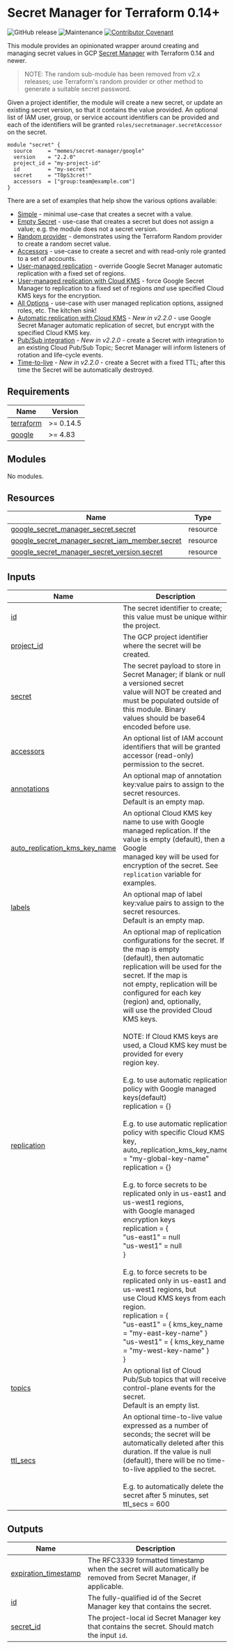 # Secret Manager for Terraform 0.14+

![GitHub release](https://img.shields.io/github/v/release/memes/terraform-google-secret-manager?sort=semver)
![Maintenance](https://img.shields.io/maintenance/yes/2023)
[![Contributor Covenant](https://img.shields.io/badge/Contributor%20Covenant-2.1-4baaaa.svg)](CODE_OF_CONDUCT.md)

This module provides an opinionated wrapper around creating and managing secret values
in GCP [Secret Manager](https://cloud.google.com/secret-manager) with Terraform
0.14 and newer.

> NOTE: The random sub-module has been removed from v2.x releases; use Terraform's
> random provider or other method to generate a suitable secret password.

Given a project identifier, the module will create a new secret, or update an
existing secret version, so that it contains the value provided. An optional list
of IAM user, group, or service account identifiers can be provided and each of
the identifiers will be granted `roles/secretmanager.secretAccessor` on the secret.

<!-- spell-checker: disable -->
```hcl
module "secret" {
  source     = "memes/secret-manager/google"
  version    = "2.2.0"
  project_id = "my-project-id"
  id         = "my-secret"
  secret     = "T0pS3cret!"
  accessors  = ["group:team@example.com"]
}
```
<!-- spell-checker: enable -->

There are a set of examples that help show the various options available:

* [Simple](examples/simple/) - minimal use-case that creates a secret with a value.
* [Empty Secret](examples/empty-secret-value/) - use-case that creates a secret but does not assign a value; e.g. the
   module does not a secret version.
* [Random provider](examples/with-random-provider/) - demonstrates using the Terraform Random provider to create a
  random secret value.
* [Accessors](examples/accessors/) - use-case to create a secret and with read-only role granted to a set of accounts.
* [User-managed replication](examples/user-managed-replication/) - override Google Secret Manager automatic replication
  with a fixed set of regions.
* [User-managed replication with Cloud KMS](examples/user-managed-replication-with-keys/) - force Google Secret Manager
  to replication to a fixed set of regions *and* use specified Cloud KMS keys for the encryption.
* [All Options](examples/all-options/) - use-case with user managed replication options, assigned roles, etc. The kitchen
  sink!
* [Automatic replication with Cloud KMS](examples/auto-replication-with-key/) - *New in v2.2.0* - use Google Secret Manager
  automatic replication of secret, but encrypt with the specified Cloud KMS key.
* [Pub/Sub integration](examples/pubsub/) - *New in v2.2.0* - create a Secret with integration to an existing Cloud Pub/Sub
  Topic; Secret Manager will inform listeners of rotation and life-cycle events.
* [Time-to-live](examples/ttl/) - *New in v2.2.0* - create a Secret with a fixed TTL; after this time the Secret will be
  automatically destroyed.

<!-- markdownlint-disable MD033 MD034-->
<!-- BEGINNING OF PRE-COMMIT-TERRAFORM DOCS HOOK -->
## Requirements

| Name | Version |
|------|---------|
| <a name="requirement_terraform"></a> [terraform](#requirement\_terraform) | >= 0.14.5 |
| <a name="requirement_google"></a> [google](#requirement\_google) | >= 4.83 |

## Modules

No modules.

## Resources

| Name | Type |
|------|------|
| [google_secret_manager_secret.secret](https://registry.terraform.io/providers/hashicorp/google/latest/docs/resources/secret_manager_secret) | resource |
| [google_secret_manager_secret_iam_member.secret](https://registry.terraform.io/providers/hashicorp/google/latest/docs/resources/secret_manager_secret_iam_member) | resource |
| [google_secret_manager_secret_version.secret](https://registry.terraform.io/providers/hashicorp/google/latest/docs/resources/secret_manager_secret_version) | resource |

## Inputs

| Name | Description | Type | Default | Required |
|------|-------------|------|---------|:--------:|
| <a name="input_id"></a> [id](#input\_id) | The secret identifier to create; this value must be unique within the project. | `string` | n/a | yes |
| <a name="input_project_id"></a> [project\_id](#input\_project\_id) | The GCP project identifier where the secret will be created. | `string` | n/a | yes |
| <a name="input_secret"></a> [secret](#input\_secret) | The secret payload to store in Secret Manager; if blank or null a versioned secret<br>value will NOT be created and must be populated outside of this module. Binary<br>values should be base64 encoded before use. | `string` | n/a | yes |
| <a name="input_accessors"></a> [accessors](#input\_accessors) | An optional list of IAM account identifiers that will be granted accessor (read-only)<br>permission to the secret. | `list(string)` | `[]` | no |
| <a name="input_annotations"></a> [annotations](#input\_annotations) | An optional map of annotation key:value pairs to assign to the secret resources.<br>Default is an empty map. | `map(string)` | `{}` | no |
| <a name="input_auto_replication_kms_key_name"></a> [auto\_replication\_kms\_key\_name](#input\_auto\_replication\_kms\_key\_name) | An optional Cloud KMS key name to use with Google managed replication. If the value is empty (default), then a Google<br>managed key will be used for encryption of the secret. See `replication` variable for examples. | `string` | `""` | no |
| <a name="input_labels"></a> [labels](#input\_labels) | An optional map of label key:value pairs to assign to the secret resources.<br>Default is an empty map. | `map(string)` | `{}` | no |
| <a name="input_replication"></a> [replication](#input\_replication) | An optional map of replication configurations for the secret. If the map is empty<br>(default), then automatic replication will be used for the secret. If the map is<br>not empty, replication will be configured for each key (region) and, optionally,<br>will use the provided Cloud KMS keys.<br><br>NOTE: If Cloud KMS keys are used, a Cloud KMS key must be provided for every<br>region key.<br><br>E.g. to use automatic replication policy with Google managed keys(default)<br>replication = {}<br><br>E.g. to use automatic replication policy with specific Cloud KMS key,<br>auto\_replication\_kms\_key\_name = "my-global-key-name"<br>replication = {}<br><br>E.g. to force secrets to be replicated only in us-east1 and us-west1 regions,<br>with Google managed encryption keys<br>replication = {<br>  "us-east1" = null<br>  "us-west1" = null<br>}<br><br>E.g. to force secrets to be replicated only in us-east1 and us-west1 regions, but<br>use Cloud KMS keys from each region.<br>replication = {<br>  "us-east1" = { kms\_key\_name = "my-east-key-name" }<br>  "us-west1" = { kms\_key\_name = "my-west-key-name" }<br>} | <pre>map(object({<br>    kms_key_name = string<br>  }))</pre> | `{}` | no |
| <a name="input_topics"></a> [topics](#input\_topics) | An optional list of Cloud Pub/Sub topics that will receive control-plane events for the secret.<br>Default is an empty list. | `list(string)` | `[]` | no |
| <a name="input_ttl_secs"></a> [ttl\_secs](#input\_ttl\_secs) | An optional time-to-live value expressed as a number of seconds; the secret will be automatically deleted after this<br>duration. If the value is null (default), there will be no time-to-live applied to the secret.<br><br>E.g. to automatically delete the secret after 5 minutes, set<br>ttl\_secs = 600 | `number` | `null` | no |

## Outputs

| Name | Description |
|------|-------------|
| <a name="output_expiration_timestamp"></a> [expiration\_timestamp](#output\_expiration\_timestamp) | The RFC3339 formatted timestamp when the secret will automatically be removed from Secret Manager, if applicable. |
| <a name="output_id"></a> [id](#output\_id) | The fully-qualified id of the Secret Manager key that contains the secret. |
| <a name="output_secret_id"></a> [secret\_id](#output\_secret\_id) | The project-local id Secret Manager key that contains the secret. Should match<br>the input `id`. |
<!-- END OF PRE-COMMIT-TERRAFORM DOCS HOOK -->
<!-- markdownlint-enable MD033 MD034 -->
